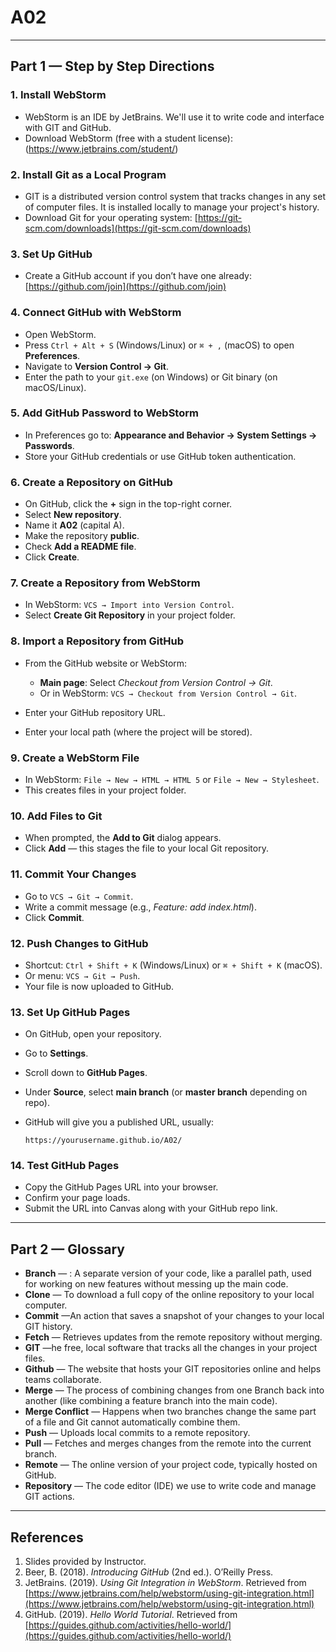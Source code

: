 # A02

---

## Part 1 — Step by Step Directions

### 1. Install WebStorm
* WebStorm is an IDE by JetBrains. We'll use it to write code and interface with GIT and GitHub.
* Download WebStorm (free with a student license):
  (https://www.jetbrains.com/student/)

### 2. Install Git as a Local Program
* GIT is a distributed version control system that tracks changes in any set of computer files. It is installed locally to manage your project's history.
* Download Git for your operating system:
  [https://git-scm.com/downloads](https://git-scm.com/downloads)

### 3. Set Up GitHub

* Create a GitHub account if you don’t have one already:
  [https://github.com/join](https://github.com/join)

### 4. Connect GitHub with WebStorm

* Open WebStorm.
* Press `Ctrl + Alt + S` (Windows/Linux) or `⌘ + ,` (macOS) to open **Preferences**.
* Navigate to **Version Control → Git**.
* Enter the path to your `git.exe` (on Windows) or Git binary (on macOS/Linux).

### 5. Add GitHub Password to WebStorm

* In Preferences go to: **Appearance and Behavior → System Settings → Passwords**.
* Store your GitHub credentials or use GitHub token authentication.

### 6. Create a Repository on GitHub

* On GitHub, click the **+** sign in the top-right corner.
* Select **New repository**.
* Name it **A02** (capital A).
* Make the repository **public**.
* Check **Add a README file**.
* Click **Create**.

### 7. Create a Repository from WebStorm

* In WebStorm: `VCS → Import into Version Control`.
* Select **Create Git Repository** in your project folder.

### 8. Import a Repository from GitHub

* From the GitHub website or WebStorm:

  * **Main page**: Select *Checkout from Version Control → Git*.
  * Or in WebStorm: `VCS → Checkout from Version Control → Git`.
* Enter your GitHub repository URL.
* Enter your local path (where the project will be stored).

### 9. Create a WebStorm File

* In WebStorm: `File → New → HTML → HTML 5` or `File → New → Stylesheet`.
* This creates files in your project folder.

### 10. Add Files to Git

* When prompted, the **Add to Git** dialog appears.
* Click **Add** — this stages the file to your local Git repository.

### 11. Commit Your Changes

* Go to `VCS → Git → Commit`.
* Write a commit message (e.g., *Feature: add index.html*).
* Click **Commit**.

### 12. Push Changes to GitHub

* Shortcut: `Ctrl + Shift + K` (Windows/Linux) or `⌘ + Shift + K` (macOS).
* Or menu: `VCS → Git → Push`.
* Your file is now uploaded to GitHub.

### 13. Set Up GitHub Pages

* On GitHub, open your repository.
* Go to **Settings**.
* Scroll down to **GitHub Pages**.
* Under **Source**, select **main branch** (or **master branch** depending on repo).
* GitHub will give you a published URL, usually:

  ```
  https://yourusername.github.io/A02/
  ```

### 14. Test GitHub Pages

* Copy the GitHub Pages URL into your browser.
* Confirm your page loads.
* Submit the URL into Canvas along with your GitHub repo link.

---

## Part 2 — Glossary

* **Branch** — : A separate version of your code, like a parallel path, used for working on new features without messing up the main code.
* **Clone** — To download a full copy of the online repository to your local computer.
* **Commit** —An action that saves a snapshot of your changes to your local GIT history.
* **Fetch** — Retrieves updates from the remote repository without merging.
* **GIT** —he free, local software that tracks all the changes in your project files.
* **Github** — The website that hosts your GIT repositories online and helps teams collaborate.
* **Merge** — The process of combining changes from one Branch back into another (like combining a feature branch into the main code).
* **Merge Conflict** — Happens when two branches change the same part of a file and Git cannot automatically combine them.
* **Push** — Uploads local commits to a remote repository.
* **Pull** — Fetches and merges changes from the remote into the current branch.
* **Remote** — The online version of your project code, typically hosted on GitHub.
* **Repository** — The code editor (IDE) we use to write code and manage GIT actions.

---

## References
1. Slides provided by Instructor.
2. Beer, B. (2018). *Introducing GitHub* (2nd ed.). O’Reilly Press.
3. JetBrains. (2019). *Using Git Integration in WebStorm*. Retrieved from [https://www.jetbrains.com/help/webstorm/using-git-integration.html](https://www.jetbrains.com/help/webstorm/using-git-integration.html)
4. GitHub. (2019). *Hello World Tutorial*. Retrieved from [https://guides.github.com/activities/hello-world/](https://guides.github.com/activities/hello-world/)

